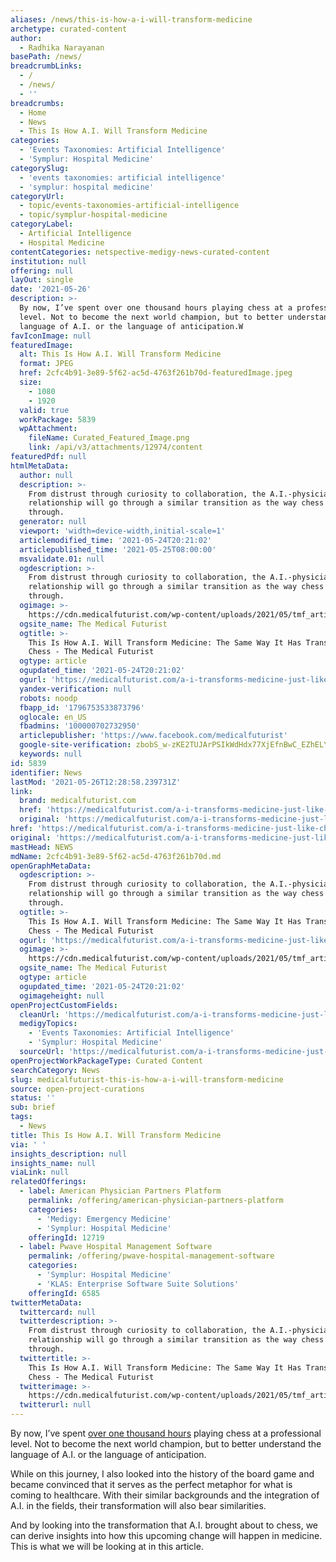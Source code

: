 ```yaml
---
aliases: /news/this-is-how-a-i-will-transform-medicine
archetype: curated-content
author:
  - Radhika Narayanan
basePath: /news/
breadcrumbLinks:
  - /
  - /news/
  - ''
breadcrumbs:
  - Home
  - News
  - This Is How A.I. Will Transform Medicine
categories:
  - 'Events Taxonomies: Artificial Intelligence'
  - 'Symplur: Hospital Medicine'
categorySlug:
  - 'events taxonomies: artificial intelligence'
  - 'symplur: hospital medicine'
categoryUrl:
  - topic/events-taxonomies-artificial-intelligence
  - topic/symplur-hospital-medicine
categoryLabel:
  - Artificial Intelligence
  - Hospital Medicine
contentCategories: netspective-medigy-news-curated-content
institution: null
offering: null
layOut: single
date: '2021-05-26'
description: >-
  By now, I’ve spent over one thousand hours playing chess at a professional
  level. Not to become the next world champion, but to better understand the
  language of A.I. or the language of anticipation.W
favIconImage: null
featuredImage:
  alt: This Is How A.I. Will Transform Medicine
  format: JPEG
  href: 2cfc4b91-3e89-5f62-ac5d-4763f261b70d-featuredImage.jpeg
  size:
    - 1080
    - 1920
  valid: true
  workPackage: 5839
  wpAttachment:
    fileName: Curated_Featured_Image.png
    link: /api/v3/attachments/12974/content
featuredPdf: null
htmlMetaData:
  author: null
  description: >-
    From distrust through curiosity to collaboration, the A.I.-physician
    relationship will go through a similar transition as the way chess has gone
    through.
  generator: null
  viewport: 'width=device-width,initial-scale=1'
  articlemodified_time: '2021-05-24T20:21:02'
  articlepublished_time: '2021-05-25T08:00:00'
  msvalidate.01: null
  ogdescription: >-
    From distrust through curiosity to collaboration, the A.I.-physician
    relationship will go through a similar transition as the way chess has gone
    through.
  ogimage: >-
    https://cdn.medicalfuturist.com/wp-content/uploads/2021/05/tmf_article_268-01.png
  ogsite_name: The Medical Futurist
  ogtitle: >-
    This Is How A.I. Will Transform Medicine: The Same Way It Has Transformed
    Chess - The Medical Futurist
  ogtype: article
  ogupdated_time: '2021-05-24T20:21:02'
  ogurl: 'https://medicalfuturist.com/a-i-transforms-medicine-just-like-chess'
  yandex-verification: null
  robots: noodp
  fbapp_id: '1796753533873796'
  oglocale: en_US
  fbadmins: '100000702732950'
  articlepublisher: 'https://www.facebook.com/medicalfuturist'
  google-site-verification: zbobS_w-zKE2TUJArPSIkWdHdx77XjEfnBwC_EZhELY
  keywords: null
id: 5839
identifier: News
lastMod: '2021-05-26T12:28:58.239731Z'
link:
  brand: medicalfuturist.com
  href: 'https://medicalfuturist.com/a-i-transforms-medicine-just-like-chess/'
  original: 'https://medicalfuturist.com/a-i-transforms-medicine-just-like-chess'
href: 'https://medicalfuturist.com/a-i-transforms-medicine-just-like-chess/'
original: 'https://medicalfuturist.com/a-i-transforms-medicine-just-like-chess'
mastHead: NEWS
mdName: 2cfc4b91-3e89-5f62-ac5d-4763f261b70d.md
openGraphMetaData:
  ogdescription: >-
    From distrust through curiosity to collaboration, the A.I.-physician
    relationship will go through a similar transition as the way chess has gone
    through.
  ogtitle: >-
    This Is How A.I. Will Transform Medicine: The Same Way It Has Transformed
    Chess - The Medical Futurist
  ogurl: 'https://medicalfuturist.com/a-i-transforms-medicine-just-like-chess'
  ogimage: >-
    https://cdn.medicalfuturist.com/wp-content/uploads/2021/05/tmf_article_268-01.png
  ogsite_name: The Medical Futurist
  ogtype: article
  ogupdated_time: '2021-05-24T20:21:02'
  ogimageheight: null
openProjectCustomFields:
  cleanUrl: 'https://medicalfuturist.com/a-i-transforms-medicine-just-like-chess/'
  medigyTopics:
    - 'Events Taxonomies: Artificial Intelligence'
    - 'Symplur: Hospital Medicine'
  sourceUrl: 'https://medicalfuturist.com/a-i-transforms-medicine-just-like-chess'
openProjectWorkPackageType: Curated Content
searchCategory: News
slug: medicalfuturist-this-is-how-a-i-will-transform-medicine
source: open-project-curations
status: ''
sub: brief
tags:
  - News
title: This Is How A.I. Will Transform Medicine
via: ' '
insights_description: null
insights_name: null
viaLink: null
relatedOfferings:
  - label: American Physician Partners Platform
    permalink: /offering/american-physician-partners-platform
    categories:
      - 'Medigy: Emergency Medicine'
      - 'Symplur: Hospital Medicine'
    offeringId: 12719
  - label: Pwave Hospital Management Software
    permalink: /offering/pwave-hospital-management-software
    categories:
      - 'Symplur: Hospital Medicine'
      - 'KLAS: Enterprise Software Suite Solutions'
    offeringId: 6585
twitterMetaData:
  twittercard: null
  twitterdescription: >-
    From distrust through curiosity to collaboration, the A.I.-physician
    relationship will go through a similar transition as the way chess has gone
    through.
  twittertitle: >-
    This Is How A.I. Will Transform Medicine: The Same Way It Has Transformed
    Chess - The Medical Futurist
  twitterimage: >-
    https://cdn.medicalfuturist.com/wp-content/uploads/2021/05/tmf_article_268-01.png
  twitterurl: null
---
```

<p>By now, I’ve spent <a href="https://medicalfuturist.com/what-i-learnt-about-a-i-by-playing-1000-hours-of-chess-in-a-year/">over one thousand hours</a> playing chess at a professional level. Not to become the next world champion, but to better understand the language of A.I. or the language of anticipation.</p><p>While on this journey, I also looked into the history of the board game and became convinced that it serves as the perfect metaphor for what is coming to healthcare. With their similar backgrounds and the integration of A.I. in the fields, their transformation will also bear similarities.&nbsp;</p><p>And by looking into the transformation that A.I. brought about to chess, we can derive insights into how this upcoming change will happen in medicine. This is what we will be looking at in this article.</p>